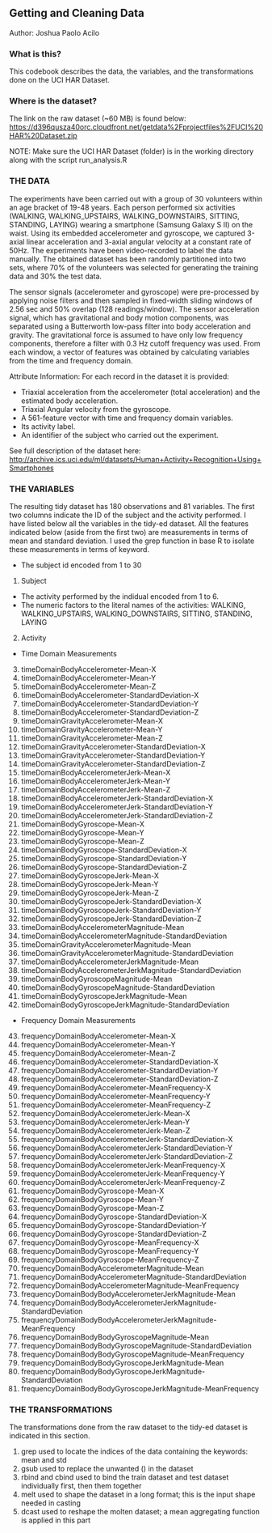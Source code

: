 ## Getting and Cleaning Data
Author: Joshua Paolo Acilo 


### What is this?
This codebook describes the data, the variables, and the transformations done on the UCI HAR Dataset.


### Where is the dataset?
The link on the raw dataset (~60 MB) is found below:
https://d396qusza40orc.cloudfront.net/getdata%2Fprojectfiles%2FUCI%20HAR%20Dataset.zip

NOTE: Make sure the UCI HAR Dataset (folder) is in the working directory along with the script run_analysis.R 


### THE DATA
The experiments have been carried out with a group of 30 volunteers within an age bracket of 19-48 years. Each person performed six activities (WALKING, WALKING_UPSTAIRS, WALKING_DOWNSTAIRS, SITTING, STANDING, LAYING) wearing a smartphone (Samsung Galaxy S II) on the waist. Using its embedded accelerometer and gyroscope, we captured 3-axial linear acceleration and 3-axial angular velocity at a constant rate of 50Hz. The experiments have been video-recorded to label the data manually. The obtained dataset has been randomly partitioned into two sets, where 70% of the volunteers was selected for generating the training data and 30% the test data. 

The sensor signals (accelerometer and gyroscope) were pre-processed by applying noise filters and then sampled in fixed-width sliding windows of 2.56 sec and 50% overlap (128 readings/window). The sensor acceleration signal, which has gravitational and body motion components, was separated using a Butterworth low-pass filter into body acceleration and gravity. The gravitational force is assumed to have only low frequency components, therefore a filter with 0.3 Hz cutoff frequency was used. From each window, a vector of features was obtained by calculating variables from the time and frequency domain.

Attribute Information:
  For each record in the dataset it is provided: 
- Triaxial acceleration from the accelerometer (total acceleration) and the estimated body acceleration. 
- Triaxial Angular velocity from the gyroscope. 
- A 561-feature vector with time and frequency domain variables. 
- Its activity label. 
- An identifier of the subject who carried out the experiment.

See full description of the dataset here:
http://archive.ics.uci.edu/ml/datasets/Human+Activity+Recognition+Using+Smartphones



### THE VARIABLES
The resulting tidy dataset has 180 observations and 81 variables. The first two columns indicate the ID of the subject and the activity performed. I have listed below all the variables in the tidy-ed dataset. All the features indicated below (aside from the first two) are measurements in terms of mean and standard deviation. I used the grep function in base R to isolate these measurements in terms of keyword.

- The subject id encoded from 1 to 30
1. Subject
- The activity performed by the indidual encoded from 1 to 6.
- The numeric factors to the literal names of the activities: WALKING, WALKING_UPSTAIRS, WALKING_DOWNSTAIRS, SITTING, STANDING, LAYING
2. Activity
- Time Domain Measurements
3. timeDomainBodyAccelerometer-Mean-X
4. timeDomainBodyAccelerometer-Mean-Y
5. timeDomainBodyAccelerometer-Mean-Z
6. timeDomainBodyAccelerometer-StandardDeviation-X
7. timeDomainBodyAccelerometer-StandardDeviation-Y
8. timeDomainBodyAccelerometer-StandardDeviation-Z
9. timeDomainGravityAccelerometer-Mean-X
10. timeDomainGravityAccelerometer-Mean-Y
11. timeDomainGravityAccelerometer-Mean-Z
12. timeDomainGravityAccelerometer-StandardDeviation-X
13. timeDomainGravityAccelerometer-StandardDeviation-Y
14. timeDomainGravityAccelerometer-StandardDeviation-Z
15. timeDomainBodyAccelerometerJerk-Mean-X
16. timeDomainBodyAccelerometerJerk-Mean-Y
17. timeDomainBodyAccelerometerJerk-Mean-Z
18. timeDomainBodyAccelerometerJerk-StandardDeviation-X
19. timeDomainBodyAccelerometerJerk-StandardDeviation-Y
20. timeDomainBodyAccelerometerJerk-StandardDeviation-Z
21. timeDomainBodyGyroscope-Mean-X
22. timeDomainBodyGyroscope-Mean-Y
23. timeDomainBodyGyroscope-Mean-Z
24. timeDomainBodyGyroscope-StandardDeviation-X
25. timeDomainBodyGyroscope-StandardDeviation-Y
26. timeDomainBodyGyroscope-StandardDeviation-Z
27. timeDomainBodyGyroscopeJerk-Mean-X
28. timeDomainBodyGyroscopeJerk-Mean-Y
29. timeDomainBodyGyroscopeJerk-Mean-Z
30. timeDomainBodyGyroscopeJerk-StandardDeviation-X
31. timeDomainBodyGyroscopeJerk-StandardDeviation-Y
32. timeDomainBodyGyroscopeJerk-StandardDeviation-Z
33. timeDomainBodyAccelerometerMagnitude-Mean
34. timeDomainBodyAccelerometerMagnitude-StandardDeviation
35. timeDomainGravityAccelerometerMagnitude-Mean
36. timeDomainGravityAccelerometerMagnitude-StandardDeviation
37. timeDomainBodyAccelerometerJerkMagnitude-Mean
38. timeDomainBodyAccelerometerJerkMagnitude-StandardDeviation
39. timeDomainBodyGyroscopeMagnitude-Mean
40. timeDomainBodyGyroscopeMagnitude-StandardDeviation
41. timeDomainBodyGyroscopeJerkMagnitude-Mean
42. timeDomainBodyGyroscopeJerkMagnitude-StandardDeviation
- Frequency Domain Measurements
43. frequencyDomainBodyAccelerometer-Mean-X
44. frequencyDomainBodyAccelerometer-Mean-Y
45. frequencyDomainBodyAccelerometer-Mean-Z
46. frequencyDomainBodyAccelerometer-StandardDeviation-X
47. frequencyDomainBodyAccelerometer-StandardDeviation-Y
48. frequencyDomainBodyAccelerometer-StandardDeviation-Z
49. frequencyDomainBodyAccelerometer-MeanFrequency-X
50. frequencyDomainBodyAccelerometer-MeanFrequency-Y
51. frequencyDomainBodyAccelerometer-MeanFrequency-Z
52. frequencyDomainBodyAccelerometerJerk-Mean-X
53. frequencyDomainBodyAccelerometerJerk-Mean-Y
54. frequencyDomainBodyAccelerometerJerk-Mean-Z
55. frequencyDomainBodyAccelerometerJerk-StandardDeviation-X
56. frequencyDomainBodyAccelerometerJerk-StandardDeviation-Y
57. frequencyDomainBodyAccelerometerJerk-StandardDeviation-Z
58. frequencyDomainBodyAccelerometerJerk-MeanFrequency-X
59. frequencyDomainBodyAccelerometerJerk-MeanFrequency-Y
60. frequencyDomainBodyAccelerometerJerk-MeanFrequency-Z
61. frequencyDomainBodyGyroscope-Mean-X
62. frequencyDomainBodyGyroscope-Mean-Y
63. frequencyDomainBodyGyroscope-Mean-Z
64. frequencyDomainBodyGyroscope-StandardDeviation-X
65. frequencyDomainBodyGyroscope-StandardDeviation-Y
66. frequencyDomainBodyGyroscope-StandardDeviation-Z
67. frequencyDomainBodyGyroscope-MeanFrequency-X
68. frequencyDomainBodyGyroscope-MeanFrequency-Y
69. frequencyDomainBodyGyroscope-MeanFrequency-Z
70. frequencyDomainBodyAccelerometerMagnitude-Mean
71. frequencyDomainBodyAccelerometerMagnitude-StandardDeviation
72. frequencyDomainBodyAccelerometerMagnitude-MeanFrequency
73. frequencyDomainBodyBodyAccelerometerJerkMagnitude-Mean
74. frequencyDomainBodyBodyAccelerometerJerkMagnitude-StandardDeviation
75. frequencyDomainBodyBodyAccelerometerJerkMagnitude-MeanFrequency
76. frequencyDomainBodyBodyGyroscopeMagnitude-Mean
77. frequencyDomainBodyBodyGyroscopeMagnitude-StandardDeviation
78. frequencyDomainBodyBodyGyroscopeMagnitude-MeanFrequency
79. frequencyDomainBodyBodyGyroscopeJerkMagnitude-Mean
80. frequencyDomainBodyBodyGyroscopeJerkMagnitude-StandardDeviation
81. frequencyDomainBodyBodyGyroscopeJerkMagnitude-MeanFrequency


### THE TRANSFORMATIONS
The transformations done from the raw dataset to the tidy-ed dataset is indicated in this section.

1. grep
   used to locate the indices of the data containing the keywords: mean and std
2. gsub
   used to replace the unwanted () in the dataset
3. rbind and cbind
   used to bind the train dataset and test dataset individually first, then them together
4. melt
   used to shape the dataset in a long format; this is the input shape needed in casting
5. dcast
   used to reshape the molten dataset; a mean aggregating function is applied in this part
